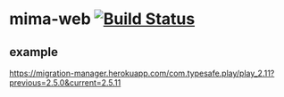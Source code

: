 # mima-web [![Build Status](https://travis-ci.com/xuwei-k/mima-web.svg?branch=master)](https://travis-ci.com/xuwei-k/mima-web)

## example

<https://migration-manager.herokuapp.com/com.typesafe.play/play_2.11?previous=2.5.0&current=2.5.11>

